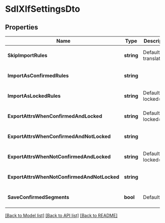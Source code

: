# SdlXlfSettingsDto

## Properties
Name | Type | Description | Notes
------------ | ------------- | ------------- | -------------
**SkipImportRules** | **string** | Default: translate&#x3D;no | [optional] [default to null]
**ImportAsConfirmedRules** | **string** |  | [optional] [default to null]
**ImportAsLockedRules** | **string** | Default: locked&#x3D;true | [optional] [default to null]
**ExportAttrsWhenConfirmedAndLocked** | **string** | Default: locked&#x3D;true | [optional] [default to null]
**ExportAttrsWhenConfirmedAndNotLocked** | **string** |  | [optional] [default to null]
**ExportAttrsWhenNotConfirmedAndLocked** | **string** | Default: locked&#x3D;true | [optional] [default to null]
**ExportAttrsWhenNotConfirmedAndNotLocked** | **string** |  | [optional] [default to null]
**SaveConfirmedSegments** | **bool** | Default: true | [optional] [default to null]

[[Back to Model list]](../README.md#documentation-for-models) [[Back to API list]](../README.md#documentation-for-api-endpoints) [[Back to README]](../README.md)


